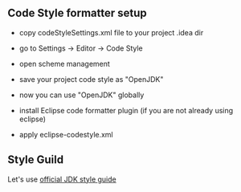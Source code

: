 ## Code Style formatter setup
- copy codeStyleSettings.xml file to your project .idea dir
- go to Settings -> Editor -> Code Style
- open scheme management
- save your project code style as "OpenJDK"
- now you can use "OpenJDK" globally

- install Eclipse code formatter plugin (if you are not already using eclipse)
- apply eclipse-codestyle.xml

## Style Guild
Let's use [official JDK style guide](http://cr.openjdk.java.net/~alundblad/styleguide/)